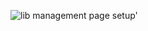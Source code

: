  ![lib management page setup'](https://github.com/user-attachments/assets/5eebe302-79a5-4292-9a6c-67d35fef0eba)
